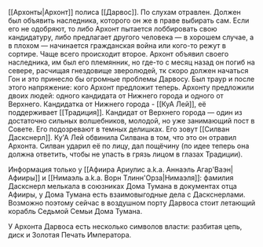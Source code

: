[[Архонты|Архонт]] полиса [[Дарвос]]. По слухам отравлен. Должен был объявить наследника, которого он же в праве выбирать сам. Если его не одобряют, то либо Архонт пытается лоббировать свою кандидатуру, либо предлагает другого человека — в хорошем случае, а в плохом — начинается гражданская война или кого-то режут в сортире. Чаще всего происходит второе. 
Архонт объявил своего наследника, им был его племянник, но где-то с месяц назад он погиб на севере, расчищая гнездовище зверолюдей, тк скоро должен начаться Гон и это принесло бы огромные проблемы Дарвосу. Был траур и после этого напряжение: кого Архонт предложит теперь.
Архонту предложили двоих людей: одного кандидата от Нижнего города и одного от Верхнего. 
Кандидатка от Нижнего города - [[КуА Лей]], её поддерживает [[Традиция]]. 
Кандидат от Верхнего города — один из достаточно сильных волшебников, молодой, но уже занимающий пост в Совете. Его подозревают в темных делишках. Его зовут [[Силван Даскснерл]]. Ку'А Лей обвинила Силвана в том, что это он отравил Архонта. Силван ударил её по лицу, дал пощёчину (по идее теперь она должна ответить, чтобы не упасть в грязь лицом в глазах Традиции).

Информация только у [[Афиира Ариулис a.k.a. Аннаэль Агар'Ваэн|Афииры]] и [[Нимаэль a.k.a. Ворн Тлинн'Орза|Нимаэля]]: фамилия Даскснерл мелькала в союзниках Дома Тумана в документах отца Афииры, у Дома Тумана есть взаимовыгодные дела с Даскснерлами. Возможно поэтому сейчас в воздушном порту Дарвоса стоит летающий корабль Седьмой Семьи Дома Тумана.

У Архонта Дарвоса есть несколько символов власти: разбитая цепь, диск и Золотая Печать Императора.